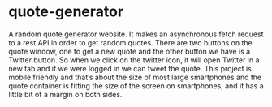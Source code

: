 # quote-generator
A random quote generator website. It  makes an asynchronous fetch request to a rest API in order to get random quotes.
There are two buttons on the quote window, one to get a new quote and the other button we have is a Twitter button. So when we click on the twitter icon, it will open Twitter in a new tab and if we were logged in we can tweet the quote.
This project is mobile friendly and that’s about the size of most large smartphones and the quote container is fitting the size of the screen on smartphones, and it has a little bit of a margin on both sides.

